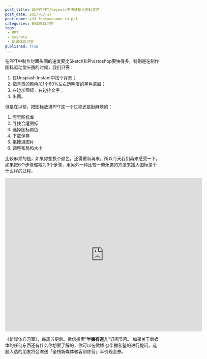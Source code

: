 ```yaml
---
post_title: 如何在PPT/Keynote中快速插入图标文件
post_date: 2017-02-17
post_name: add-fontawesome-in-ppt
categories: 新媒体自习室
tags: 
 - PPT
 - Keynote
 - 新媒体自习室
published: true
---
```

在PPT中制作封面头图的速度要比Sketch和Phostoshop要快得多，特别是在制作图标驱动型头图的时候，我们只需：

1. 在Unsplash Instant中找个背景；
2. 把背景的颜色加1个60%左右透明度的黑色蒙层；
3. 左边加图标，右边排文字；
4. 出图。

但是在以前，把图标放进PPT这一个过程还是挺麻烦的：

1. 阿里图标库
2. 寻找合适图标
3. 选择图标颜色
4. 下载保存
5. 拖拽进图片
6. 调整布局和大小

比较麻烦的是，如果你想换个颜色，还得重新再来。所以今天我们再来感受一下，如果把6个步骤缩减为3个步骤，用另外一种比较一劳永逸的方法来插入图标是个什么样的过程。

<iframe frameborder="0" width="640" height="498" src="https://v.qq.com/iframe/player.html?vid=o0375xnw821&tiny=0&auto=0" allowfullscreen></iframe>

《新媒体自习室》，每周五更新。微信搜索“**半撇有道儿**”订阅节目。 如果关于新媒体的任何东西还有什么你想要了解的，你可以在微博 @半撇私塾的进行提问，选题入选的朋友将会赠送「全栈新媒体骇客训练营」半价现金券。